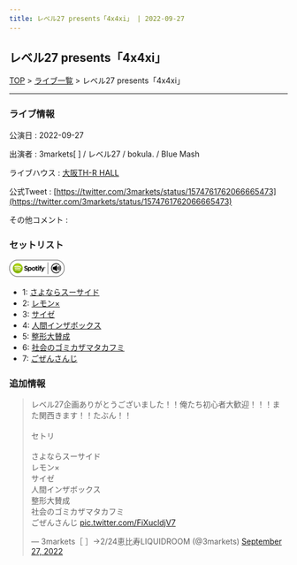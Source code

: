 ```yaml
---
title: レベル27 presents「4x4xi」 | 2022-09-27
---
```

## レベル27 presents「4x4xi」

[TOP](/setlist/) > [ライブ一覧](lives.html) > レベル27 presents「4x4xi」

___

### ライブ情報

公演日
:    2022-09-27

出演者
:    3markets[ ] / レベル27 / bokula. / Blue Mash

ライブハウス
:    [大阪TH-R HALL](livehouse028.html)

公式Tweet
:    [https://twitter.com/3markets/status/1574761762066665473](https://twitter.com/3markets/status/1574761762066665473)

その他コメント
:    

### セットリスト


[![play with spotify](images/spotify-icon.png)](https://open.spotify.com/playlist/780gpx00FTVhOeGPZZNOO6)



*  1: [さよならスーサイド](song013.html)
*  2: [レモン×](song003.html)
*  3: [サイゼ](song004.html)
*  4: [人間インザボックス](song016.html)
*  5: [整形大賛成](song005.html)
*  6: [社会のゴミカザマタカフミ](song002.html)
*  7: [ごぜんさんじ](song026.html)


### 追加情報



<blockquote class="twitter-tweet"><p lang="ja" dir="ltr">レベル27企画ありがとうございました！！俺たち初心者大歓迎！！！また関西きます！！たぶん！！<br><br>セトリ<br><br>さよならスーサイド<br>レモン×<br>サイゼ<br>人間インザボックス<br>整形大賛成<br>社会のゴミカザマタカフミ<br>ごぜんさんじ <a href="https://t.co/FiXucldjV7">pic.twitter.com/FiXucldjV7</a></p>&mdash; 3markets［ ］→2/24恵比寿LIQUIDROOM (@3markets) <a href="https://twitter.com/3markets/status/1574761762066665473?ref_src=twsrc%5Etfw">September 27, 2022</a></blockquote>
<script async src="https://platform.twitter.com/widgets.js" charset="utf-8"></script>


